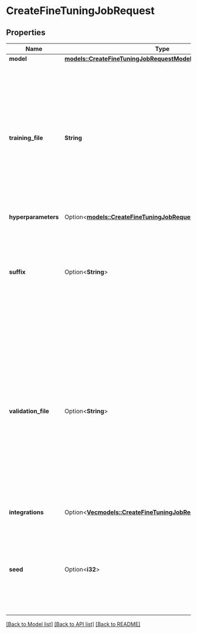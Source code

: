 # CreateFineTuningJobRequest

## Properties

Name | Type | Description | Notes
------------ | ------------- | ------------- | -------------
**model** | [**models::CreateFineTuningJobRequestModel**](CreateFineTuningJobRequest_model.md) |  | 
**training_file** | **String** | The ID of an uploaded file that contains training data.  See [upload file](/docs/api-reference/files/create) for how to upload a file.  Your dataset must be formatted as a JSONL file. Additionally, you must upload your file with the purpose `fine-tune`.  The contents of the file should differ depending on if the model uses the [chat](/docs/api-reference/fine-tuning/chat-input) or [completions](/docs/api-reference/fine-tuning/completions-input) format.  See the [fine-tuning guide](/docs/guides/fine-tuning) for more details.  | 
**hyperparameters** | Option<[**models::CreateFineTuningJobRequestHyperparameters**](CreateFineTuningJobRequest_hyperparameters.md)> |  | [optional]
**suffix** | Option<**String**> | A string of up to 64 characters that will be added to your fine-tuned model name.  For example, a `suffix` of \"custom-model-name\" would produce a model name like `ft:gpt-4o-mini:openai:custom-model-name:7p4lURel`.  | [optional]
**validation_file** | Option<**String**> | The ID of an uploaded file that contains validation data.  If you provide this file, the data is used to generate validation metrics periodically during fine-tuning. These metrics can be viewed in the fine-tuning results file. The same data should not be present in both train and validation files.  Your dataset must be formatted as a JSONL file. You must upload your file with the purpose `fine-tune`.  See the [fine-tuning guide](/docs/guides/fine-tuning) for more details.  | [optional]
**integrations** | Option<[**Vec<models::CreateFineTuningJobRequestIntegrationsInner>**](CreateFineTuningJobRequest_integrations_inner.md)> | A list of integrations to enable for your fine-tuning job. | [optional]
**seed** | Option<**i32**> | The seed controls the reproducibility of the job. Passing in the same seed and job parameters should produce the same results, but may differ in rare cases. If a seed is not specified, one will be generated for you.  | [optional]

[[Back to Model list]](../README.md#documentation-for-models) [[Back to API list]](../README.md#documentation-for-api-endpoints) [[Back to README]](../README.md)


